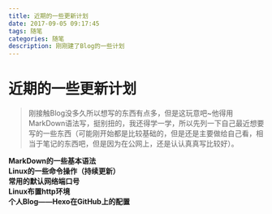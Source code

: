```yaml
---
title: 近期的一些更新计划
date: 2017-09-05 09:17:45
tags: 随笔
categories: 随笔
description: 刚刚建了Blog的一些计划
---
```

# 近期的一些更新计划  
>刚接触Blog没多久所以想写的东西有点多，但是这玩意吧~他得用MarkDown语法写，挺别扭的，我还得学一学，所以先列一下自己最近想要写的一些东西（可能刚开始都是比较基础的，但是还是主要做给自己看，相当于笔记的东西吧，但是因为在公网上，还是认认真真写比较好）。

**MarkDown的一些基本语法  
Linux的一些命令操作（持续更新）  
常用的默认网络端口号  
Linux布置http环境  
个人Blog——Hexo在GitHub上的配置**
